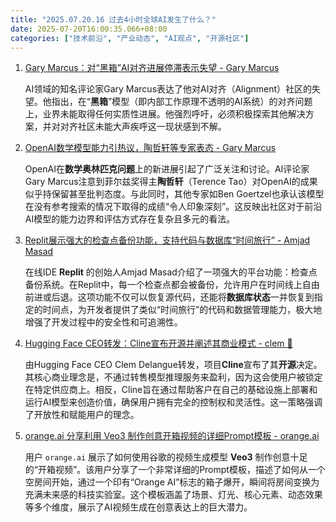 ```yaml
---
title: "2025.07.20.16 过去4小时全球AI发生了什么？"
date: 2025-07-20T16:00:35.066+08:00
categories: ["技术前沿", "产业动态", "AI观点", "开源社区"]
---
```


1. [Gary Marcus：对“黑箱”AI对齐进展停滞表示失望 - Gary Marcus](https://x.com/GaryMarcus/status/1946791655472062648)

   AI领域的知名评论家Gary Marcus表达了他对AI对齐（Alignment）社区的失望。他指出，在“**黑箱**”模型（即内部工作原理不透明的AI系统）的对齐问题上，业界未能取得任何实质性进展。他强烈呼吁，必须积极探索其他解决方案，并对对齐社区未能大声疾呼这一现状感到不解。

2. [OpenAI数学模型能力引热议，陶哲轩等专家表态 - Gary Marcus](https://x.com/GaryMarcus/status/1946784485384855896)

   OpenAI在**数学奥林匹克问题**上的新进展引起了广泛关注和讨论。AI评论家Gary Marcus注意到菲尔兹奖得主**陶哲轩**（Terence Tao）对OpenAI的成果似乎持保留甚至批判态度。与此同时，其他专家如Ben Goertzel也承认该模型在没有参考搜索的情况下取得的成绩“令人印象深刻”。这反映出社区对于前沿AI模型的能力边界和评估方式存在复杂且多元的看法。

3. [Replit展示强大的检查点备份功能，支持代码与数据库“时间旅行” - Amjad Masad](https://x.com/amasad/status/1946811548477063382)

   在线IDE **Replit** 的创始人Amjad Masad介绍了一项强大的平台功能：检查点备份系统。在Replit中，每一个检查点都会被备份，允许用户在时间线上自由前进或后退。这项功能不仅可以恢复源代码，还能将**数据库状态**一并恢复到指定的时间点，为开发者提供了类似“时间旅行”的代码和数据管理能力，极大地增强了开发过程中的安全性和可追溯性。

4. [Hugging Face CEO转发：Cline宣布开源并阐述其商业模式 - clem 🤗](https://x.com/ClementDelangue/status/1946784017950339107)

   由Hugging Face CEO Clem Delangue转发，项目**Cline**宣布了其**开源**决定。其核心商业理念是，不通过转售模型推理服务来盈利，因为这会使用户被锁定在特定供应商上。相反，Cline旨在通过帮助客户在自己的基础设施上部署和运行AI模型来创造价值，确保用户拥有完全的控制权和灵活性。这一策略强调了开放性和赋能用户的理念。

5. [orange.ai 分享利用 Veo3 制作创意开箱视频的详细Prompt模板 - orange.ai](https://x.com/oran_ge/status/1946792652122525801)

   用户 `orange.ai` 展示了如何使用谷歌的视频生成模型 **Veo3** 制作创意十足的“开箱视频”。该用户分享了一个非常详细的Prompt模板，描述了如何从一个空房间开始，通过一个印有“Orange AI”标志的箱子爆开，瞬间将房间变换为充满未来感的科技实验室。这个模板涵盖了场景、灯光、核心元素、动态效果等多个维度，展示了AI视频生成在创意表达上的巨大潜力。